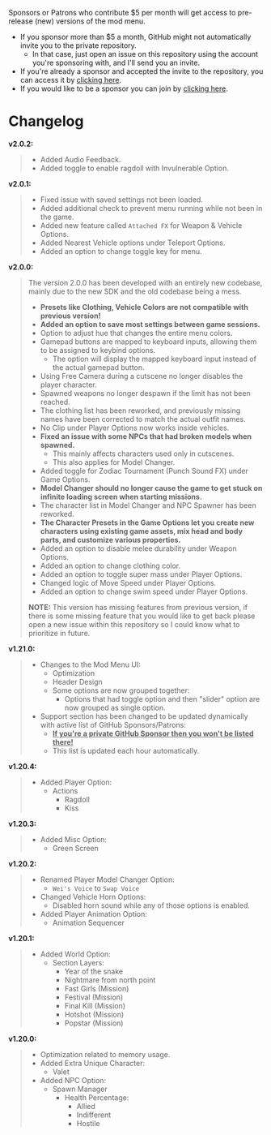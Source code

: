 Sponsors or Patrons who contribute $5 per month will get access to pre-release (new) versions of the mod menu. 
- If you sponsor more than $5 a month, GitHub might not automatically invite you to the private repository. 
  - In that case, just open an issue on this repository using the account you're sponsoring with, and I'll send you an invite.
- If you're already a sponsor and accepted the invite to the repository, you can access it by [clicking here](https://github.com/sneakyevil-org/SD-ModMenuSponsor).
- If you would like to be a sponsor you can join by [clicking here](https://github.com/sponsors/sneakyevil).

# Changelog

__v2.0.2:__
> - Added Audio Feedback.
> - Added toggle to enable ragdoll with Invulnerable Option.

__v2.0.1:__
> - Fixed issue with saved settings not been loaded.
> - Added additional check to prevent menu running while not been in the game.
> - Added new feature called `Attached FX` for Weapon & Vehicle Options.
> - Added Nearest Vehicle options under Teleport Options.
> - Added an option to change toggle key for menu.

__v2.0.0:__
> The version 2.0.0 has been developed with an entirely new codebase, mainly due to the new SDK and the old codebase being a mess.
> 
> - **Presets like Clothing, Vehicle Colors are not compatible with previous version!**
> - **Added an option to save most settings between game sessions.**
> - Option to adjust hue that changes the entire menu colors.
> - Gamepad buttons are mapped to keyboard inputs, allowing them to be assigned to keybind options.
>     - The option will display the mapped keyboard input instead of the actual gamepad button.
> - Using Free Camera during a cutscene no longer disables the player character.
> - Spawned weapons no longer despawn if the limit has not been reached.
> - The clothing list has been reworked, and previously missing names have been corrected to match the actual outfit names.
> - No Clip under Player Options now works inside vehicles.
> - **Fixed an issue with some NPCs that had broken models when spawned.**
>     - This mainly affects characters used only in cutscenes.
>     - This also applies for Model Changer.
> - Added toggle for Zodiac Tournament (Punch Sound FX) under Game Options.
> - **Model Changer should no longer cause the game to get stuck on infinite loading screen when starting missions.**
> - The character list in Model Changer and NPC Spawner has been reworked.
> - **The Character Presets in the Game Options let you create new characters using existing game assets, mix head and body parts, and customize various properties.**
> - Added an option to disable melee durability under Weapon Options.
> - Added an option to change clothing color.
> - Added an option to toggle super mass under Player Options.
> - Changed logic of Move Speed under Player Options.
> - Added an option to change swim speed under Player Options.
> 
> **NOTE:** This version has missing features from previous version, if there is some missing feature that you would like to get back please open a new issue within this repository so I could know what to prioritize in future.

__v1.21.0:__
> - Changes to the Mod Menu UI:
>     - Optimization
>     - Header Design
>     - Some options are now grouped together:
>         - Options that had toggle option and then "slider" option are now grouped as single option.
> - Support section has been changed to be updated dynamically with active list of GitHub Sponsors/Patrons:
>     - <ins>**If you're a private GitHub Sponsor then you won't be listed there!**</ins>
>     - This list is updated each hour automatically.

__v1.20.4:__
> - Added Player Option:
>     - Actions
>         - Ragdoll
>         - Kiss

__v1.20.3:__
> - Added Misc Option:
>     - Green Screen 

__v1.20.2:__
> - Renamed Player Model Changer Option:
>     - `Wei's Voice`  to `Swap Voice`
> - Changed Vehicle Horn Options:
>     - Disabled horn sound while any of those options is enabled. 
> - Added Player Animation Option:
>     - Animation Sequencer

__v1.20.1:__
> - Added World Option:
>     - Section Layers:
>         - Year of the snake
>         - Nightmare from north point
>         - Fast Girls (Mission)
>         - Festival (Mission)
>         - Final Kill (Mission)
>         - Hotshot (Mission)
>         - Popstar (Mission)

__v1.20.0:__
> - Optimization related to memory usage.
> - Added Extra Unique Character:
>     - Valet
> - Added NPC Option:
>     - Spawn Manager
>         -  Health Percentage:
>             - Allied
>             - Indifferent
>             - Hostile
